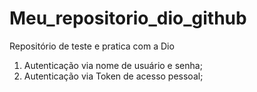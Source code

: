 # Meu_repositorio_dio_github
Repositório de teste e pratica com a Dio
1. Autenticação via nome de usuário e senha;
2. Autenticação via Token de acesso pessoal;
